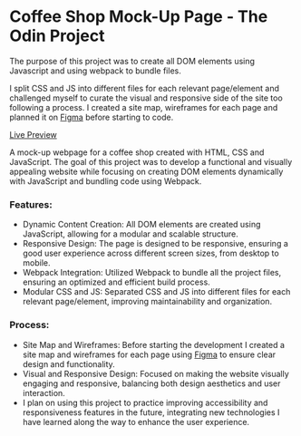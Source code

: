 # Coffee Shop Mock-Up Page - The Odin Project



The purpose of this project was to create all DOM elements using Javascript and using webpack to bundle files. 

I split CSS and JS into different files for each relevant page/element and challenged myself to curate the visual and responsive side of the site too following a process. 
I created a site map, wireframes for each page and planned it on [Figma](https://www.figma.com/design/K9aF9apKN1GzEXB3zvXQf3/Kiyomi-Caf%C3%A9?node-id=0-1&m=dev&t=My24DAq900Bafvqc-1) before starting to code. 

[Live Preview](https://sarav929.github.io/restaurant-page/)

A mock-up webpage for a coffee shop created with HTML, CSS and JavaScript. The goal of this project was to develop a functional and visually appealing website while focusing on creating DOM elements dynamically with JavaScript and bundling code using Webpack.

### Features:
- Dynamic Content Creation: All DOM elements are created using JavaScript, allowing for a modular and scalable structure.
- Responsive Design: The page is designed to be responsive, ensuring a good user experience across different screen sizes, from desktop to mobile.
- Webpack Integration: Utilized Webpack to bundle all the project files, ensuring an optimized and efficient build process.
- Modular CSS and JS: Separated CSS and JS into different files for each relevant page/element, improving maintainability and organization.

### Process:
- Site Map and Wireframes: Before starting the development I created a site map and wireframes for each page using [Figma](https://www.figma.com/design/K9aF9apKN1GzEXB3zvXQf3/Kiyomi-Caf%C3%A9?node-id=0-1&m=dev&t=My24DAq900Bafvqc-1) to ensure clear design and functionality.
- Visual and Responsive Design: Focused on making the website visually engaging and responsive, balancing both design aesthetics and user interaction.
- I plan on using this project to practice improving accessibility and responsiveness features in the future, integrating new technologies I have learned along the way to enhance the user experience.



